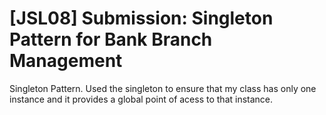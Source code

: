 # [JSL08] Submission: Singleton Pattern for Bank Branch Management


Singleton Pattern. Used the singleton to ensure that my class has only one instance and it provides a global point of acess to that instance. 


